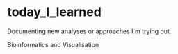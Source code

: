 # today_I_learned

Documenting new analyses or approaches I'm trying out. 

Bioinformatics and Visualisation 
